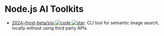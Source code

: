 # Node.js AI Toolkits

- [2024~frost-beta/sisi ![code](https://ng-tech.icu/assets/code.svg) ![star](https://img.shields.io/github/stars/frost-beta/sisi)](https://github.com/frost-beta/sisi): CLI tool for semantic image search, locally without using third party APIs.

